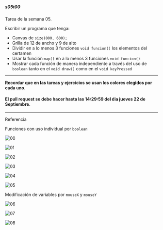 ##### s05t00

Tarea de la semana 05. 

Escribir un programa que tenga:

- Canvas de `size(800, 600);`
- Grilla de 12 de ancho y 9 de alto
- Dividir en a lo menos 3 funciones `void funcion()` los elementos del certamen
- Usar la función `map()` en a lo menos 3 funciones `void funcion()`
- Mostrar cada función de manera independiente a través del uso de `boolean` tanto en el `void draw()` como en el `void keyPressed` 



------

**Recordar que en las tareas y ejercicios se usan los colores elegidos por cada uno.** 

#### El pull request se debe hacer hasta las 14:29:59 del dia jueves 22 de Septiembre.

------



Referencia 

Funciones con uso individual por `boolean`

![00](https://github.com/nicotron/ed222016/blob/master/tareas/files/s05t00code00.png)

![01](https://github.com/nicotron/ed222016/blob/master/tareas/files/s05t00code01.png)

![02](https://github.com/nicotron/ed222016/blob/master/tareas/files/s05t00code02.png)

![03](https://github.com/nicotron/ed222016/blob/master/tareas/files/s05t00code03.png)

![04](https://github.com/nicotron/ed222016/blob/master/tareas/files/s05t00code04.png)

![05](https://github.com/nicotron/ed222016/blob/master/tareas/files/s05t00code05.png)

Modificación de variables por `mouseX` y `mouseY`

![06](https://github.com/nicotron/ed222016/blob/master/tareas/files/s05t00code06.png)

![07](https://github.com/nicotron/ed222016/blob/master/tareas/files/s05t00code07.png)

![08](https://github.com/nicotron/ed222016/blob/master/tareas/files/s05t00code08.png)